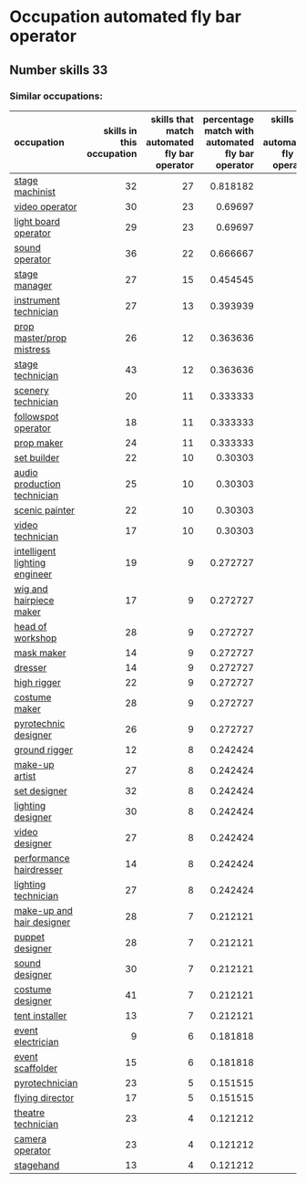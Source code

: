 # Occupation automated fly bar operator
## Number skills 33
### Similar occupations:
| occupation                                                        |   skills in this occupation |   skills that match automated fly bar operator |   percentage match with automated fly bar operator |   skills not in automated fly bar operator |
|:------------------------------------------------------------------|----------------------------:|-----------------------------------------------:|---------------------------------------------------:|-------------------------------------------:|
| [stage machinist](stage_machinist.md)                             |                          32 |                                             27 |                                           0.818182 |                                          5 |
| [video operator](video_operator.md)                               |                          30 |                                             23 |                                           0.69697  |                                          7 |
| [light board operator](light_board_operator.md)                   |                          29 |                                             23 |                                           0.69697  |                                          6 |
| [sound operator](sound_operator.md)                               |                          36 |                                             22 |                                           0.666667 |                                         14 |
| [stage manager](stage_manager.md)                                 |                          27 |                                             15 |                                           0.454545 |                                         12 |
| [instrument technician](instrument_technician.md)                 |                          27 |                                             13 |                                           0.393939 |                                         14 |
| [prop master/prop mistress](prop_master-prop_mistress.md)         |                          26 |                                             12 |                                           0.363636 |                                         14 |
| [stage technician](stage_technician.md)                           |                          43 |                                             12 |                                           0.363636 |                                         31 |
| [scenery technician](scenery_technician.md)                       |                          20 |                                             11 |                                           0.333333 |                                          9 |
| [followspot operator](followspot_operator.md)                     |                          18 |                                             11 |                                           0.333333 |                                          7 |
| [prop maker](prop_maker.md)                                       |                          24 |                                             11 |                                           0.333333 |                                         13 |
| [set builder](set_builder.md)                                     |                          22 |                                             10 |                                           0.30303  |                                         12 |
| [audio production technician](audio_production_technician.md)     |                          25 |                                             10 |                                           0.30303  |                                         15 |
| [scenic painter](scenic_painter.md)                               |                          22 |                                             10 |                                           0.30303  |                                         12 |
| [video technician](video_technician.md)                           |                          17 |                                             10 |                                           0.30303  |                                          7 |
| [intelligent lighting engineer](intelligent_lighting_engineer.md) |                          19 |                                              9 |                                           0.272727 |                                         10 |
| [wig and hairpiece maker](wig_and_hairpiece_maker.md)             |                          17 |                                              9 |                                           0.272727 |                                          8 |
| [head of workshop](head_of_workshop.md)                           |                          28 |                                              9 |                                           0.272727 |                                         19 |
| [mask maker](mask_maker.md)                                       |                          14 |                                              9 |                                           0.272727 |                                          5 |
| [dresser](dresser.md)                                             |                          14 |                                              9 |                                           0.272727 |                                          5 |
| [high rigger](high_rigger.md)                                     |                          22 |                                              9 |                                           0.272727 |                                         13 |
| [costume maker](costume_maker.md)                                 |                          28 |                                              9 |                                           0.272727 |                                         19 |
| [pyrotechnic designer](pyrotechnic_designer.md)                   |                          26 |                                              9 |                                           0.272727 |                                         17 |
| [ground rigger](ground_rigger.md)                                 |                          12 |                                              8 |                                           0.242424 |                                          4 |
| [make-up artist](make-up_artist.md)                               |                          27 |                                              8 |                                           0.242424 |                                         19 |
| [set designer](set_designer.md)                                   |                          32 |                                              8 |                                           0.242424 |                                         24 |
| [lighting designer](lighting_designer.md)                         |                          30 |                                              8 |                                           0.242424 |                                         22 |
| [video designer](video_designer.md)                               |                          27 |                                              8 |                                           0.242424 |                                         19 |
| [performance hairdresser](performance_hairdresser.md)             |                          14 |                                              8 |                                           0.242424 |                                          6 |
| [lighting technician](lighting_technician.md)                     |                          27 |                                              8 |                                           0.242424 |                                         19 |
| [make-up and hair designer](make-up_and_hair_designer.md)         |                          28 |                                              7 |                                           0.212121 |                                         21 |
| [puppet designer](puppet_designer.md)                             |                          28 |                                              7 |                                           0.212121 |                                         21 |
| [sound designer](sound_designer.md)                               |                          30 |                                              7 |                                           0.212121 |                                         23 |
| [costume designer](costume_designer.md)                           |                          41 |                                              7 |                                           0.212121 |                                         34 |
| [tent installer](tent_installer.md)                               |                          13 |                                              7 |                                           0.212121 |                                          6 |
| [event electrician](event_electrician.md)                         |                           9 |                                              6 |                                           0.181818 |                                          3 |
| [event scaffolder](event_scaffolder.md)                           |                          15 |                                              6 |                                           0.181818 |                                          9 |
| [pyrotechnician](pyrotechnician.md)                               |                          23 |                                              5 |                                           0.151515 |                                         18 |
| [flying director](flying_director.md)                             |                          17 |                                              5 |                                           0.151515 |                                         12 |
| [theatre technician](theatre_technician.md)                       |                          23 |                                              4 |                                           0.121212 |                                         19 |
| [camera operator](camera_operator.md)                             |                          23 |                                              4 |                                           0.121212 |                                         19 |
| [stagehand](stagehand.md)                                         |                          13 |                                              4 |                                           0.121212 |                                          9 |
